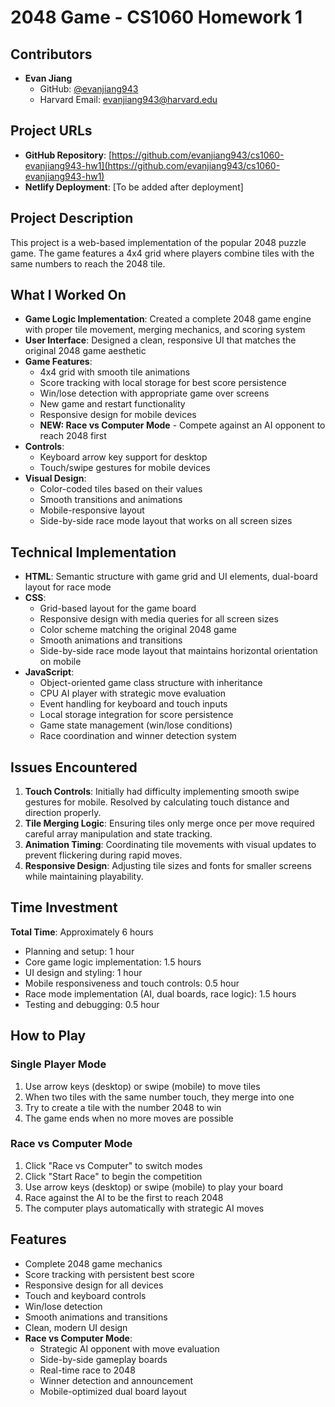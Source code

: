 # 2048 Game - CS1060 Homework 1

## Contributors
- **Evan Jiang**
  - GitHub: [@evanjiang943](https://github.com/evanjiang943)
  - Harvard Email: evanjiang943@harvard.edu

## Project URLs
- **GitHub Repository**: [https://github.com/evanjiang943/cs1060-evanjiang943-hw1](https://github.com/evanjiang943/cs1060-evanjiang943-hw1)
- **Netlify Deployment**: [To be added after deployment]

## Project Description
This project is a web-based implementation of the popular 2048 puzzle game. The game features a 4x4 grid where players combine tiles with the same numbers to reach the 2048 tile.

## What I Worked On
- **Game Logic Implementation**: Created a complete 2048 game engine with proper tile movement, merging mechanics, and scoring system
- **User Interface**: Designed a clean, responsive UI that matches the original 2048 game aesthetic
- **Game Features**:
  - 4x4 grid with smooth tile animations
  - Score tracking with local storage for best score persistence
  - Win/lose detection with appropriate game over screens
  - New game and restart functionality
  - Responsive design for mobile devices
  - **NEW: Race vs Computer Mode** - Compete against an AI opponent to reach 2048 first
- **Controls**: 
  - Keyboard arrow key support for desktop
  - Touch/swipe gestures for mobile devices
- **Visual Design**: 
  - Color-coded tiles based on their values
  - Smooth transitions and animations
  - Mobile-responsive layout
  - Side-by-side race mode layout that works on all screen sizes

## Technical Implementation
- **HTML**: Semantic structure with game grid and UI elements, dual-board layout for race mode
- **CSS**: 
  - Grid-based layout for the game board
  - Responsive design with media queries for all screen sizes
  - Color scheme matching the original 2048 game
  - Smooth animations and transitions
  - Side-by-side race mode layout that maintains horizontal orientation on mobile
- **JavaScript**: 
  - Object-oriented game class structure with inheritance
  - CPU AI player with strategic move evaluation
  - Event handling for keyboard and touch inputs
  - Local storage integration for score persistence
  - Game state management (win/lose conditions)
  - Race coordination and winner detection system

## Issues Encountered
1. **Touch Controls**: Initially had difficulty implementing smooth swipe gestures for mobile. Resolved by calculating touch distance and direction properly.
2. **Tile Merging Logic**: Ensuring tiles only merge once per move required careful array manipulation and state tracking.
3. **Animation Timing**: Coordinating tile movements with visual updates to prevent flickering during rapid moves.
4. **Responsive Design**: Adjusting tile sizes and fonts for smaller screens while maintaining playability.

## Time Investment
**Total Time**: Approximately 6 hours
- Planning and setup: 1 hour
- Core game logic implementation: 1.5 hours
- UI design and styling: 1 hour
- Mobile responsiveness and touch controls: 0.5 hour
- Race mode implementation (AI, dual boards, race logic): 1.5 hours
- Testing and debugging: 0.5 hour

## How to Play

### Single Player Mode
1. Use arrow keys (desktop) or swipe (mobile) to move tiles
2. When two tiles with the same number touch, they merge into one
3. Try to create a tile with the number 2048 to win
4. The game ends when no more moves are possible

### Race vs Computer Mode
1. Click "Race vs Computer" to switch modes
2. Click "Start Race" to begin the competition
3. Use arrow keys (desktop) or swipe (mobile) to play your board
4. Race against the AI to be the first to reach 2048
5. The computer plays automatically with strategic AI moves

## Features
- Complete 2048 game mechanics
- Score tracking with persistent best score
- Responsive design for all devices
- Touch and keyboard controls
- Win/lose detection
- Smooth animations and transitions
- Clean, modern UI design
- **Race vs Computer Mode**:
  - Strategic AI opponent with move evaluation
  - Side-by-side gameplay boards
  - Real-time race to 2048
  - Winner detection and announcement
  - Mobile-optimized dual board layout
